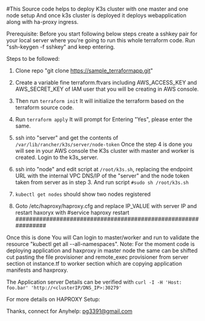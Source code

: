 #This Source code helps to deploy K3s cluster with one master and one node setup And once k3s cluster is deployed it deploys webapplication along with ha-proxy ingress.

Prerequisite: 
Before you start following below steps create a sshkey pair for your local server where you're going to run this whole terraform code. Run "ssh-keygen -f sshkey" and keep entering.

Steps to be followed:
1. Clone repo "git clone https://sample_terraformapp.git"
2. Create a variable fine terraform.ftvars including AWS_ACCESS_KEY and AWS_SECRET_KEY of IAM user that you will be creating in AWS console. 
3. Then run `terraform init`
It will initialize the terraform based on the terraform source code.
4. Run `terraform apply`
It will prompt for Entering "Yes", please enter the same.
5. ssh into "server" and get the contents of `/var/lib/rancher/k3s/server/node-token`
Once the step 4 is done you will see in your AWS console the K3s cluster with master and worker is created. Login to the k3s_server.
6. ssh into "node" and edit script at `/root/k3s.sh`, replacing the endpoint URL with the internal VPC DNS/IP of the "server" and the node token taken from server as in step 3. And run script `#sudo sh /root/k3s.sh`

7. `kubectl get nodes` should show two nodes registered
8. Goto /etc/haproxy/haproxy.cfg and replace IP_VALUE with server IP and restart haxoryx with #service haproxy restart
###############################################################

Once this is done You will Can login to master/worker and run to validate the resource "kubectl get all --all-namespaces". 
Note: For the moment code is deploying application and haxproxy in master node the same can be shifted cut pasting the file provisioner and remote_exec provisioner from server section ot instance.tf to worker section which are copying application manifests and haxproxy.

The Application server Details can be verified with `curl -I -H 'Host: foo.bar' 'http://<clusterIP/DNS_IP>:30279'` 

For more details on HAPROXY Setup: 

Thanks, connect for Anyhelp: pg3391@gmail.com
